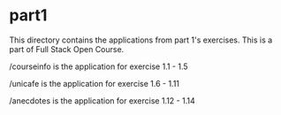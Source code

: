 # part1

This directory contains the applications from part 1's exercises.
This is a part of Full Stack Open Course.

/courseinfo is the application for exercise 1.1 - 1.5

/unicafe is the application for exercise 1.6 - 1.11

/anecdotes is the application for exercise 1.12 - 1.14

